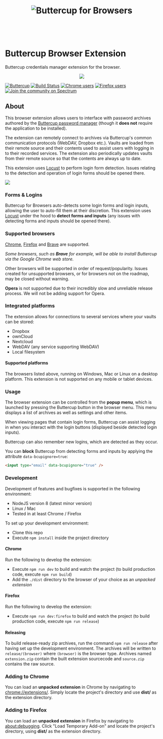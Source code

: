 <h1 align="center">
  <br/>
  <img src="https://cdn.rawgit.com/buttercup-pw/buttercup-assets/4bbfd317/badge/browsers.svg" alt="Buttercup for Browsers">
  <br/>
  <br/>
  <br/>
</h1>

# Buttercup Browser Extension
Buttercup credentials manager extension for the browser.

<p align="center">
    <img src="https://raw.githubusercontent.com/buttercup/buttercup-browser-extension/master/chrome-extension.jpg" />
</p>

[![Buttercup](https://cdn.rawgit.com/buttercup-pw/buttercup-assets/6582a033/badge/buttercup-slim.svg)](https://buttercup.pw) [![Build Status](https://travis-ci.org/buttercup/buttercup-browser-extension.svg?branch=master)](https://travis-ci.org/buttercup/buttercup-browser-extension) [![Chrome users](https://img.shields.io/chrome-web-store/d/heflipieckodmcppbnembejjmabajjjj.svg?label=Chrome%20users)](https://chrome.google.com/webstore/detail/buttercup/heflipieckodmcppbnembejjmabajjjj?hl=en-GB) [![Firefox users](https://img.shields.io/amo/d/buttercup.svg?label=Firefox%20users&colorB=38c543)](https://addons.mozilla.org/en-US/firefox/addon/buttercup-pw/) [![Join the community on Spectrum](https://withspectrum.github.io/badge/badge.svg)](https://spectrum.chat/buttercup)

## About
This browser extension allows users to interface with password archives authored by the [Buttercup password manager](https://github.com/buttercup-pw/buttercup) (though it **does not** require the application to be installed).

The extension can remotely connect to archives via Buttercup's common communication protocols (WebDAV, Dropbox etc.). Vaults are loaded from their remote source and their contents used to assist users with logging in to their recorded services. The extension also periodically updates vaults from their remote source so that the contents are always up to date.

This extension uses [Locust](https://github.com/buttercup/locust) to perform login form detection. Issues relating to the detection and operation of login forms should be opened there.

<img src="https://raw.githubusercontent.com/buttercup/buttercup-browser-extension/master/chrome-extension-2.jpg" />

### Forms & Logins
Buttercup for Browsers auto-detects some login forms and login inputs, allowing the user to auto-fill them at their discretion. This extension uses [Locust](https://github.com/buttercup/locust) under the hood to **detect forms and inputs** (any issues with detecting forms and inputs should be opened there).

### Supported browsers
[Chrome](https://chrome.google.com/webstore/detail/buttercup/heflipieckodmcppbnembejjmabajjjj?hl=en-GB), [Firefox](https://addons.mozilla.org/en-US/firefox/addon/buttercup-pw/) and [Brave](https://chrome.google.com/webstore/detail/buttercup/heflipieckodmcppbnembejjmabajjjj) are supported.

_Some browsers, such as **Brave** for example, will be able to install Buttercup via the Google Chrome web store._

Other browsers will be supported in order of request/popularity. Issues created for unsupported browsers, or for browsers not on the roadmap, may be closed without warning.

**Opera** is not supported due to their incredibly slow and unreliable release process. We will not be adding support for Opera.

### Integrated platforms

The extension allows for connections to several services where your vaults can be stored:

 * Dropbox
 * ownCloud
 * Nextcloud
 * WebDAV (any service supporting WebDAV)
 * Local filesystem

#### Supported platforms
The browsers listed above, running on Windows, Mac or Linux on a desktop platform. This extension is not supported on any mobile or tablet devices.

### Usage
The browser extension can be controlled from the **popup menu**, which is launched by pressing the Buttercup button in the browser menu. This menu displays a list of archives as well as settings and other items.

When viewing pages that contain login forms, Buttercup can assist logging in when you interact with the login buttons (displayed beside detected login inputs).

Buttercup can also remember new logins, which are detected as they occur.

You can **block** Buttercup from detecting forms and inputs by applying the attribute `data-bcupignore=true`:

```html
<input type="email" data-bcupignore="true" />
```

### Development
Development of features and bugfixes is supported in the following environment:

 * NodeJS version 8 (latest minor version)
 * Linux / Mac
 * Tested in at least Chrome / Firefox
 
To set up your development environment:
 * Clone this repo
 * Execute `npm install` inside the project directory

#### Chrome
Run the following to develop the extension:

 * Execute `npm run dev` to build and watch the project (to build production code, execute `npm run build`)
 * Add the `./dist` directory to the browser of your choice as an _unpacked extension_

#### Firefox
Run the following to develop the extension:

 * Execute `npm run dev:firefox` to build and watch the project (to build production code, execute `npm run release`)

#### Releasing
To build release-ready zip archives, run the command `npm run release` after having set up the development environment. The archives will be written to `release/(browser)` where `(browser)` is the browser type. Archives named `extension.zip` contain the built extension sourcecode and `source.zip` contains the raw source.

### Adding to Chrome
You can load an **unpacked extension** in Chrome by navigating to [chrome://extensions/](chrome://extensions/). Simply locate the project's directory and use **dist/** as the extension directory.

### Adding to Firefox
You can load an **unpacked extension** in Firefox by navigating to [about:debugging](about:debugging). Click "Load Temporary Add-on" and locate the project's directory, using **dist/** as the extension directory.

